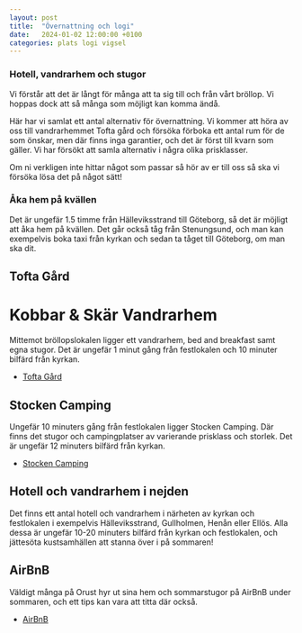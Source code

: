```yaml
---
layout: post
title:  "Övernattning och logi"
date:   2024-01-02 12:00:00 +0100
categories: plats logi vigsel
---
```


### Hotell, vandrarhem och stugor
Vi förstår att det är långt för många att ta sig till och från vårt bröllop. Vi hoppas dock att så många som möjligt kan komma ändå. 

Här har vi samlat ett antal alternativ för övernattning. Vi kommer att höra av oss till vandrarhemmet Tofta gård och försöka förboka ett antal rum för de som önskar, men där finns inga garantier, och det är först till kvarn som gäller. Vi har försökt att samla alternativ i några olika prisklasser. 

Om ni verkligen inte hittar något som passar så hör av er till oss så ska vi försöka lösa det på något sätt!

### Åka hem på kvällen
Det är ungefär 1.5 timme från Hälleviksstrand till Göteborg, så det är möjligt att åka hem på kvällen. Det går också tåg från Stenungsund, och man kan exempelvis boka taxi från kyrkan och sedan ta tåget till Göteborg, om man ska dit.

## Tofta Gård
# Kobbar & Skär Vandrarhem
Mittemot bröllopslokalen ligger ett vandrarhem, bed and breakfast samt egna stugor. Det är ungefär 1 minut gång från festlokalen och 10 minuter bilfärd från kyrkan.

- [Tofta Gård](https://www.kobbaroskar.com/vandrarhem/)

## Stocken Camping
Ungefär 10 minuters gång från festlokalen ligger Stocken Camping. Där finns det stugor och campingplatser av varierande prisklass och storlek. Det är ungefär 12 minuters bilfärd från kyrkan.

- [Stocken Camping](https://www.stockencamping.se/)

## Hotell och vandrarhem i nejden
Det finns ett antal hotell och vandrarhem i närheten av kyrkan och festlokalen i exempelvis Hälleviksstrand, Gullholmen, Henån eller Ellös. Alla dessa är ungefär 10-20 minuters bilfärd från kyrkan och festlokalen, och jättesöta kustsamhällen att stanna över i på sommaren! 

## AirBnB
Väldigt många på Orust hyr ut sina hem och sommarstugor på AirBnB under sommaren, och ett tips kan vara att titta där också.

- [AirBnB](https://www.airbnb.se/s/Stocken--Sweden/homes?adults=1&refinement_paths%5B%5D=%2Fhomes&tab_id=home_tab&query=Stocken%2C%20Sweden&flexible_trip_lengths%5B%5D=one_week&monthly_start_date=2024-02-01&monthly_length=3&price_filter_input_type=0&price_filter_num_nights=5&channel=EXPLORE&place_id=ChIJJwGu-rOeRUYR0HpAo3qQAQo&date_picker_type=calendar&source=structured_search_input_header&search_type=autocomplete_click)